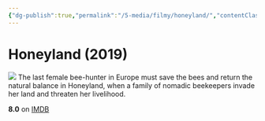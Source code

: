 ```yaml
---
{"dg-publish":true,"permalink":"/5-media/filmy/honeyland/","contentClasses":"movie","tags":["to-watch","фильм","#Documentary","#Drama"],"created":"2024-01-20T05:36:45.387+07:00","updated":"2024-01-20T05:55:02.296+07:00"}
---
```


# Honeyland (2019)
![](https://m.media-amazon.com/images/M/MV5BNzYyNjFmOWEtMzQxMi00MmUwLWE4MmQtZWFhNTRkZTI0MmJmXkEyXkFqcGdeQXVyMjQwMDg0Ng@@._V1_SX300.jpg)
The last female bee-hunter in Europe must save the bees and return the natural balance in Honeyland, when a family of nomadic beekeepers invade her land and threaten her livelihood.

**8.0** on [IMDB](https://www.imdb.com/title/tt8991268)
